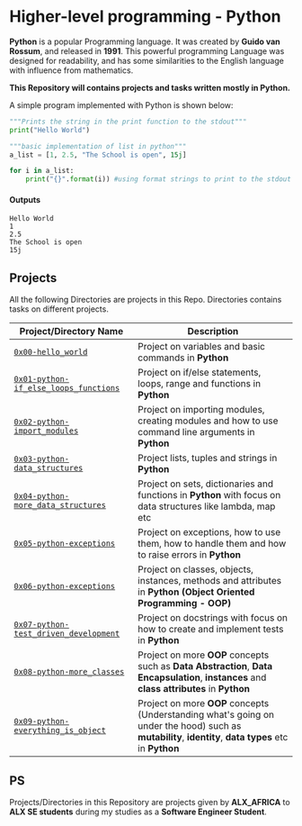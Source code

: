 # Higher-level programming - Python

**Python** is a popular Programming language. It was created by **Guido van Rossum**, and released in **1991**.
This powerful programming Language was designed for readability, and has some similarities to the English language with influence from mathematics.

**This Repository will contains projects and tasks written mostly in Python.**

A simple program implemented with Python is shown below:

```py
"""Prints the string in the print function to the stdout"""
print("Hello World")

"""basic implementation of list in python"""
a_list = [1, 2.5, "The School is open", 15j]

for i in a_list:
    print("{}".format(i)) #using format strings to print to the stdout
```

#### Outputs

```text
Hello World
1
2.5
The School is open
15j
```

## Projects

All the following Directories are projects in this Repo. Directories contains tasks on different projects.

| Project/Directory Name                                                                                                                            | Description                                                                                                                                            |
| ------------------------------------------------------------------------------------------------------------------------------------------------- | ------------------------------------------------------------------------------------------------------------------------------------------------------ |
| [`0x00-hello_world`](https://github.com/Nimbusshub/alx-higher_level_programming/tree/main/0x00-python-hello_world)                                | Project on variables and basic commands in **Python**                                                                                                  |
| [`0x01-python-if_else_loops_functions`](https://github.com/Nimbusshub/alx-higher_level_programming/tree/main/0x01-python-if_else_loops_functions) | Project on if/else statements, loops, range and functions in **Python**                                                                                |
| [`0x02-python-import_modules`](https://github.com/Nimbusshub/alx-higher_level_programming/tree/main/0x02-python-import_modules)                   | Project on importing modules, creating modules and how to use command line arguments in **Python**                                                     |
| [`0x03-python-data_structures`](https://github.com/Nimbusshub/alx-higher_level_programming/tree/main/0x03-python-data_structures)                 | Project lists, tuples and strings in **Python**                                                                                                        |
| [`0x04-python-more_data_structures`](https://github.com/Nimbusshub/alx-higher_level_programming/tree/main/0x04-python-more_data_structures)       | Project on sets, dictionaries and functions in **Python** with focus on data structures like lambda, map etc                                           |
| [`0x05-python-exceptions`](https://github.com/Nimbusshub/alx-higher_level_programming/tree/main/0x05-python-exceptions)                           | Project on exceptions, how to use them, how to handle them and how to raise errors in **Python**                                                       |
| [`0x06-python-exceptions`](https://github.com/Nimbusshub/alx-higher_level_programming/tree/main/0x06-python-classes)                              | Project on classes, objects, instances, methods and attributes in **Python** **(Object Oriented Programming - OOP)**                                   |
| [`0x07-python-test_driven_development`](https://github.com/Nimbusshub/alx-higher_level_programming/tree/main/0x07-python-test_driven_development) | Project on docstrings with focus on how to create and implement tests in **Python**                                                                    |
| [`0x08-python-more_classes`](https://github.com/Nimbusshub/alx-higher_level_programming/tree/main/0x08-python-more_classes)                       | Project on more **OOP** concepts such as **Data Abstraction**, **Data Encapsulation**, **instances** and **class attributes** in **Python**            |
| [`0x09-python-everything_is_object`](https://github.com/Nimbusshub/alx-higher_level_programming/tree/main/0x09-python-everything_is_object)       | Project on more **OOP** concepts (Understanding what's going on under the hood) such as **mutability**, **identity**, **data types** etc in **Python** |

## PS

Projects/Directories in this Repository are projects given by **ALX_AFRICA** to **ALX SE students** during my studies as a **Software Engineer Student**.

```

```
